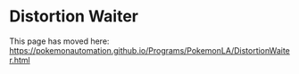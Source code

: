# Distortion Waiter

This page has moved here: https://pokemonautomation.github.io/Programs/PokemonLA/DistortionWaiter.html

